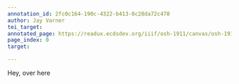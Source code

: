 ```yaml
---
annotation_id: 2fc0c164-190c-4322-b413-0c28da72c470
author: Jay Varner
tei_target: 
annotated_page: https://readux.ecdsdev.org/iiif/osh-1911/canvas/osh-1911_00000012.jpg
page_index: 0
target: 

---
```

<p>Hey, over here</p>